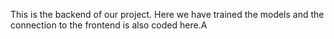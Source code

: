This is the backend of our project.
Here we have trained the models and the connection to the frontend is also coded here.A
